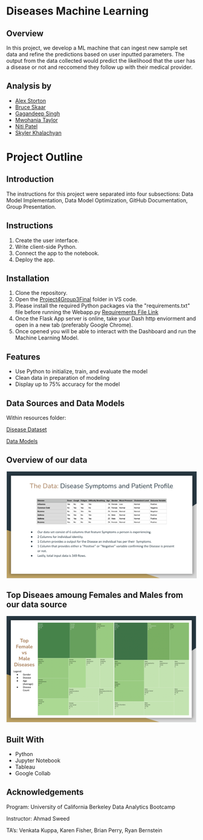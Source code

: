 # Diseases Machine Learning
## Overview
In this project,  we develop a ML machine that can ingest new sample set data and refine the predictions based on user inputted parameters. The output from the data collected would predict the likelihood that the user has a disease or not and reccomend they follow up with their medical provider. 

## Analysis by
- [Alex Storton](https://github.com/astorton)
- [Bruce Skaar](https://github.com/bskaar)
- [Gagandeep Singh](https://github.com/gsingh510)
- [Mwohania Taylor](https://github.com/nia12taylor)
- [Niti Patel](https://github.com/niti2442)
- [Skyler Khalachyan](https://github.com/SkylerKhalachyan)

# Project Outline

## Introduction
The instructions for this project were separated into four subsections: Data Model Implementation, Data Model Optimization, GitHub Documentation, Group Presentation. 

## Instructions

1. Create the user interface.
2. Write client-side Python.
3. Connect the app to the notebook.
4. Deploy the app.

## Installation

1. Clone the repository.
2. Open the [Project4Group3Final](https://github.com/gsingh510/Diseases_Machine_Learning/tree/44f7832aef4e4b69a4c114b67fd2cd8a16fd4271/Project4Group3Final) folder in VS code. 
3. Please install the required Python packages via the "requirements.txt" file before running the Webapp.py
   [Requirements File Link](https://github.com/gsingh510/Diseases_Machine_Learning/blob/44f7832aef4e4b69a4c114b67fd2cd8a16fd4271/Project4Group3Final/requirements.txt)
4. Once the Flask App server is online, take your Dash http enviorment and open in a new tab (preferably Google Chrome).
5. Once opened you will be able to interact with the Dashboard and run the Machine Learning Model. 

## Features

- Use Python to initialize, train, and evaluate the model
- Clean data in preparation of modeling
- Display up to 75% accuracy for the model

## Data Sources and Data Models

Within resources folder:

[Disease Dataset](https://github.com/gsingh510/Diseases_Machine_Learning/tree/70cadf738cf96822ea967d40323ba2d4b62cde52/Project4Group3Final/Data)

[Data Models](https://github.com/gsingh510/Diseases_Machine_Learning/tree/70cadf738cf96822ea967d40323ba2d4b62cde52/Models)


## Overview of our data
![alt text](https://github.com/gsingh510/Diseases_Machine_Learning/blob/d5bd1825ee3608a1423cece974a8e59f6ca8b21e/Data%20Images/Screen%20Shot%202023-08-21%20at%2010.27.17%20AM.png)

## Top Diseaes amoung Females and Males from our data source 
![alt text](https://github.com/gsingh510/Diseases_Machine_Learning/blob/d5bd1825ee3608a1423cece974a8e59f6ca8b21e/Data%20Images/Screen%20Shot%202023-08-21%20at%2010.27.29%20AM.png)

## Built With

- Python
- Jupyter Notebook
- Tableau
- Google Collab



## Acknowledgements
Program: University of California Berkeley Data Analytics Bootcamp

Instructor: Ahmad Sweed

TA’s: Venkata Kuppa, Karen Fisher, Brian Perry, Ryan Bernstein
   

   
